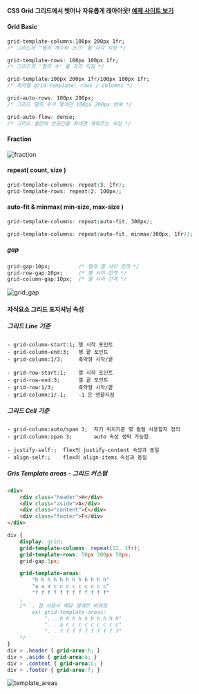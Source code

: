 #### CSS Grid 그리드에서 벗어나 자유롭게 레아아웃! [예제 사이트 보기](https://franz0406.github.io/grid-layout/)

#### Grid Basic
```css
grid-template-columns:100px 200px 1fr;
/* 그리드의 '행의 개수와 크기' 를 각각 지정 */

grid-template-rows: 100px 100px 1fr;
/* 그리드의 '열의 수' 를 각각 지정 */

grid-template:100px 200px 1fr/100px 100px 1fr;
/* 축약형 grid-template: rows / columns */

grid-auto-rows: 100px 200px;
/* 그리드 열의 수가 몇개던 100px 200px 반복 */

grid-auto-flow: dense;
/* 그리드 셀간의 빈공간을 최대한 채워주는 속성 */

```
#### Fraction
![fraction](https://user-images.githubusercontent.com/80723523/153728750-97da29de-1b67-491b-ad4c-fc6d9d0106a7.jpg)

#### repeat( count, size )
```css
grid-template-columns: repeat(3, 1fr);
grid-template-rows: repeat(2, 100px);
```

#### auto-fit & minmax( min-size, max-size )
```css
grid-template-columns: repeat(auto-fit, 300px);

grid-template-columns: repeat(auto-fit, minmax(300px, 1fr));
```

##### gap
```css
grid-gap:10px;         /* 행과 열 사이 간격 */
grid-row-gap:10px;     /* 행 사이 간격 */
grid-column-gap:10px;  /* 열 사이 간격 */
```
![grid_gap](https://user-images.githubusercontent.com/80723523/153727454-6a77e962-4cdf-4d3c-b04d-1ff9046198d7.jpg)

#### 자식요소 그리드 포지셔닝 속성
##### 그리드 Line 기준
```
- grid-column-start:1; 행 시작 포인트
- grid-column-end:3;   행 끝 포인트
- grid-column:1/3;     축약형 시작/끝

- grid-row-start:1;    열 시작 포인트
- grid-row-end:3;      열 끝 포인트
- grid-row:1/3;        축약형 시작/끝
- grid-column:1/-1;    -1 은 맨끝지점
```
##### 그리드 Cell 기준
```
- grid-column:auto/span 3;  자기 위치기준 몇 컬럼 사용할지 정의
- grid-column:span 3;       auto 속성 생략 가능함.

- justify-self:;  flex의 justify-content 속성과 동일
- align-self:;    flex의 align-items 속성과 동일
```

##### Gris Template areas - 그리드 커스텀
```html
<div>
    <div class="header">H</div>
    <div class="aside">A</div>
    <div class="content">C</div>
    <div class="footer">F</div>
</div>
```
```css
div {
    display: grid;
    grid-template-columns: repeat(12, 1fr);
    grid-template-rows: 50px 200px 50px;
    grid-gap:5px;

    grid-template-areas: 
        "h h h h h h h h h h h h"
        "a a a c c c c c c c c c"
        "f f f f f f f f f f f f"    
    ;
    /*  . 점 사용시 해당 영역은 비워짐
        ex) grid-template-areas: 
            ". . h h h h h h h h h h"
            ". . a c c c c c c c c c"
            ". . f f f f f f f f f f"    
    */
}
div > .header { grid-area:h; }
div > .aside { grid-area:a; }
div > .content { grid-area:c; }
div > .footer { grid-area:f; }
```
![template_areas](https://user-images.githubusercontent.com/80723523/153732452-65a675cf-cab8-446e-b689-354567552b87.jpg)




